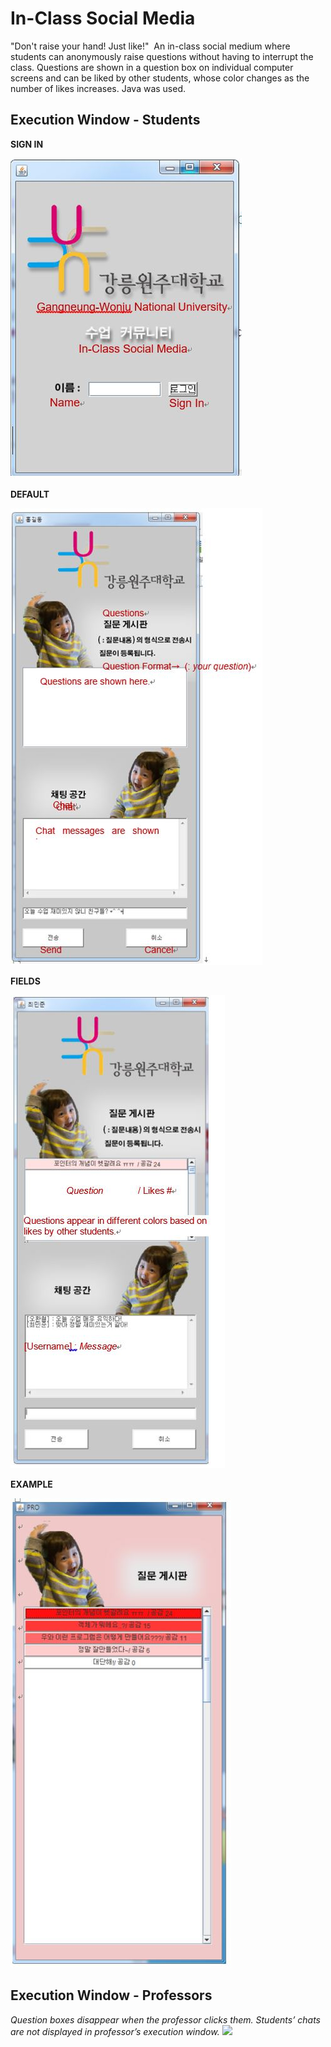 In-Class Social Media
=====================

"Don't raise your hand! Just like!"  An in-class social medium where students can anonymously raise questions without having to interrupt the class. Questions are shown in a question box on individual computer screens and can be liked by other students, whose color changes as the number of likes increases. Java was used. 


## Execution Window - Students

**SIGN IN**

![](readme_img/img1.jpg)

**DEFAULT**

![](readme_img/img2.jpg)

**FIELDS**

![](readme_img/img3.JPG)

**EXAMPLE**

![](readme_img/img4.jpg)


## Execution Window - Professors
*Question boxes disappear when the professor clicks them.*
*Students’ chats are not displayed in professor’s execution window.*
![](readme_img/img.jpg)


